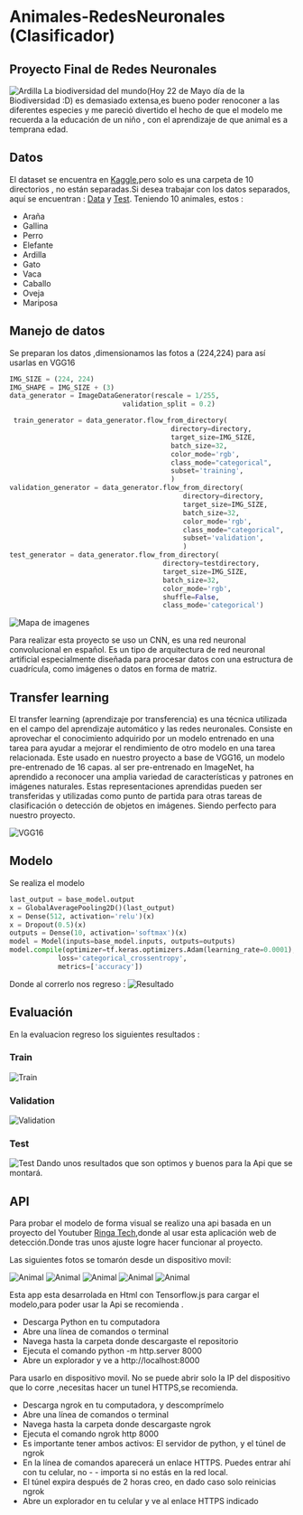 # Animales-RedesNeuronales (Clasificador)
## Proyecto Final de Redes Neuronales

![Ardilla](Fotos/Ardilla.jpg)
La biodiversidad del mundo(Hoy 22 de Mayo día de la Biodiversidad :D) es demasiado extensa,es bueno poder renoconer a las diferentes especies y me pareció divertido el hecho de que el modelo me recuerda a la educación de un niño , con el aprendizaje de que animal es a temprana edad.

## Datos
El dataset se encuentra en [Kaggle](https://www.kaggle.com/datasets/alessiocorrado99/animals10),pero solo es una carpeta de 10 directorios , no están separadas.Si desea trabajar con los datos separados, aquí se encuentran : [Data](https://drive.google.com/drive/folders/1mSL_WnkOK2ILKEdeH801luO4lNKzVnq2?usp=share_link) y [Test](https://drive.google.com/drive/folders/1mSL_WnkOK2ILKEdeH801luO4lNKzVnq2?usp=share_link).
Teniendo 10 animales, estos :
- Araña
- Gallina
- Perro
- Elefante
- Ardilla
- Gato
- Vaca
- Caballo
- Oveja
- Mariposa

## Manejo de datos
Se preparan los datos ,dimensionamos las fotos a (224,224) para así usarlas en VGG16
```python
IMG_SIZE = (224, 224)
IMG_SHAPE = IMG_SIZE + (3)
data_generator = ImageDataGenerator(rescale = 1/255,
                            validation_split = 0.2)

 train_generator = data_generator.flow_from_directory(
                                        directory=directory,
                                        target_size=IMG_SIZE,
                                        batch_size=32,
                                        color_mode='rgb',
                                        class_mode="categorical",
                                        subset='training',
                                        )
validation_generator = data_generator.flow_from_directory(
                                           directory=directory,
                                           target_size=IMG_SIZE,
                                           batch_size=32,
                                           color_mode='rgb',
                                           class_mode="categorical",
                                           subset='validation',
                                           )
test_generator = data_generator.flow_from_directory(
                                      directory=testdirectory,
                                      target_size=IMG_SIZE,
                                      batch_size=32,
                                      color_mode='rgb',
                                      shuffle=False,
                                      class_mode='categorical')
```
![Mapa de imagenes](Fotos/map.png)

Para realizar esta proyecto se uso un CNN, es una red neuronal convolucional en español. Es un tipo de arquitectura de red neuronal artificial especialmente diseñada para procesar datos con una estructura de cuadrícula, como imágenes o datos en forma de matriz. 

## Transfer learning
El transfer learning (aprendizaje por transferencia) es una técnica utilizada en el campo del aprendizaje automático y las redes neuronales. Consiste en aprovechar el conocimiento adquirido por un modelo entrenado en una tarea para ayudar a mejorar el rendimiento de otro modelo en una tarea relacionada.
Este usado en nuestro proyecto a base de VGG16, un modelo pre-entrenado de 16 capas.
 al ser pre-entrenado en ImageNet, ha aprendido a reconocer una amplia variedad de características y patrones en imágenes naturales. Estas representaciones aprendidas pueden ser transferidas y utilizadas como punto de partida para otras tareas de clasificación o detección de objetos en imágenes.
 Siendo perfecto para nuestro proyecto.

 ![VGG16](Fotos/conv-layers-vgg16.jpg)

 ## Modelo
 Se realiza el modelo 
 ```python
last_output = base_model.output
x = GlobalAveragePooling2D()(last_output)
x = Dense(512, activation='relu')(x)
x = Dropout(0.5)(x)
outputs = Dense(10, activation='softmax')(x)
model = Model(inputs=base_model.inputs, outputs=outputs)
model.compile(optimizer=tf.keras.optimizers.Adam(learning_rate=0.0001),
             loss='categorical_crossentropy',
             metrics=['accuracy'])
```
Donde al correrlo nos regreso :
 ![Resultado](Fotos/resultados.png)
## Evaluación
En la evaluacion regreso los siguientes resultados :
### Train
![Train](Fotos/Train.png)
### Validation
![Validation](Fotos/Validation.png)
### Test
![Test](Fotos/Test.png)
Dando unos resultados que son optimos y buenos para la Api que se montará.

## API 
Para probar el modelo de forma visual se realizo una api basada en un proyecto del Youtuber [Ringa Tech](https://www.youtube.com/@RingaTech),donde al usar esta aplicación web de detección.Donde tras unos ajuste logre hacer funcionar al proyecto.

Las siguientes fotos se  tomarón desde un dispositivo movil:

![Animal](Fotos/WhatsApp%20Image%202023-05-22%20at%2010.14.30%20PM.jpeg)
![Animal](Fotos/WhatsApp%20Image%202023-05-22%20at%2010.14.29%20PM.jpeg)
![Animal](Fotos/WhatsApp%20Image%202023-05-22%20at%2010.14.28%20PM.jpeg)
![Animal](Fotos/WhatsApp%20Image%202023-05-22%20at%2010.14.28%20PM%20(2).jpeg)
![Animal](Fotos/WhatsApp%20Image%202023-05-22%20at%2010.14.28%20PM%20(1).jpeg)

Esta app esta desarrolada en Html con Tensorflow.js para cargar el modelo,para poder usar la Api se recomienda .
- Descarga Python en tu computadora
- Abre una línea de comandos o terminal
- Navega hasta la carpeta donde descargaste el repositorio
- Ejecuta el comando python -m http.server 8000
- Abre un explorador y ve a http://localhost:8000

Para usarlo en dispositivo movil.
No se puede abrir solo la IP del dispositivo que lo corre ,necesitas hacer un tunel HTTPS,se recomienda.

- Descarga ngrok en tu computadora, y descomprímelo
- Abre una línea de comandos o terminal
- Navega hasta la carpeta donde descargaste ngrok
- Ejecuta el comando ngrok http 8000
- Es importante tener ambos activos: El servidor de python, y el túnel de ngrok
- En la línea de comandos aparecerá un enlace HTTPS. Puedes entrar ahí con tu celular, no - - importa si no estás en la red local.
- El túnel expira después de 2 horas creo, en dado caso solo reinicias ngrok
- Abre un explorador en tu celular y ve al enlace HTTPS indicado